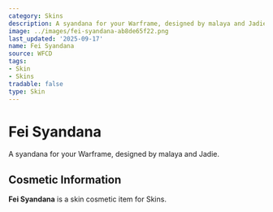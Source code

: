 ```yaml
---
category: Skins
description: A syandana for your Warframe, designed by malaya and Jadie.
image: ../images/fei-syandana-ab8de65f22.png
last_updated: '2025-09-17'
name: Fei Syandana
source: WFCD
tags:
- Skin
- Skins
tradable: false
type: Skin
---
```


# Fei Syandana

A syandana for your Warframe, designed by malaya and Jadie.

## Cosmetic Information

**Fei Syandana** is a skin cosmetic item for Skins.

